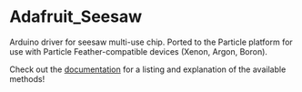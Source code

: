 # Adafruit_Seesaw

Arduino driver for seesaw multi-use chip. Ported to the Particle platform for use with Particle Feather-compatible devices (Xenon, Argon, Boron).

Check out the [documentation](https://adafruit.github.io/Adafruit_Seesaw/html/class_adafruit__seesaw.html) for a listing and explanation of the available methods!
